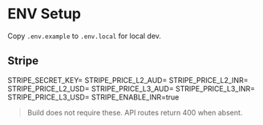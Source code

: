 # ENV Setup

Copy `.env.example` to `.env.local` for local dev.

## Stripe
STRIPE_SECRET_KEY=
STRIPE_PRICE_L2_AUD=
STRIPE_PRICE_L2_INR=
STRIPE_PRICE_L2_USD=
STRIPE_PRICE_L3_AUD=
STRIPE_PRICE_L3_INR=
STRIPE_PRICE_L3_USD=
STRIPE_ENABLE_INR=true

> Build does not require these. API routes return 400 when absent.
